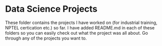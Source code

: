 # Data Science Projects

These folder contains the projects I have worked on (for industrial training, NPTEL certication etc.) so far. I have added README.md in each of these folders so you can easily check out what the project was all about. Go through any of the projects you want to.
